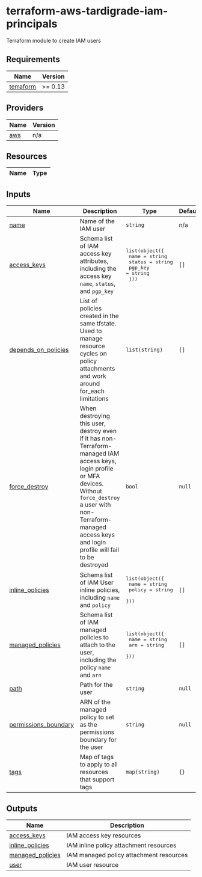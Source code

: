 # terraform-aws-tardigrade-iam-principals

Terraform module to create IAM users


<!-- BEGIN TFDOCS -->
## Requirements

| Name | Version |
|------|---------|
| <a name="requirement_terraform"></a> [terraform](#requirement\_terraform) | >= 0.13 |

## Providers

| Name | Version |
|------|---------|
| <a name="provider_aws"></a> [aws](#provider\_aws) | n/a |

## Resources

| Name | Type |
|------|------|

## Inputs

| Name | Description | Type | Default | Required |
|------|-------------|------|---------|:--------:|
| <a name="input_name"></a> [name](#input\_name) | Name of the IAM user | `string` | n/a | yes |
| <a name="input_access_keys"></a> [access\_keys](#input\_access\_keys) | Schema list of IAM access key attributes, including the access key `name`, `status`, and `pgp_key` | <pre>list(object({<br>    name    = string<br>    status  = string<br>    pgp_key = string<br>  }))</pre> | `[]` | no |
| <a name="input_depends_on_policies"></a> [depends\_on\_policies](#input\_depends\_on\_policies) | List of policies created in the same tfstate. Used to manage resource cycles on policy attachments and work around for\_each limitations | `list(string)` | `[]` | no |
| <a name="input_force_destroy"></a> [force\_destroy](#input\_force\_destroy) | When destroying this user, destroy even if it has non-Terraform-managed IAM access keys, login profile or MFA devices. Without `force_destroy` a user with non-Terraform-managed access keys and login profile will fail to be destroyed | `bool` | `null` | no |
| <a name="input_inline_policies"></a> [inline\_policies](#input\_inline\_policies) | Schema list of IAM User inline policies, including `name` and `policy` | <pre>list(object({<br>    name   = string<br>    policy = string<br>  }))</pre> | `[]` | no |
| <a name="input_managed_policies"></a> [managed\_policies](#input\_managed\_policies) | Schema list of IAM managed policies to attach to the user, including the policy `name` and `arn` | <pre>list(object({<br>    name = string<br>    arn  = string<br>  }))</pre> | `[]` | no |
| <a name="input_path"></a> [path](#input\_path) | Path for the user | `string` | `null` | no |
| <a name="input_permissions_boundary"></a> [permissions\_boundary](#input\_permissions\_boundary) | ARN of the managed policy to set as the permissions boundary for the user | `string` | `null` | no |
| <a name="input_tags"></a> [tags](#input\_tags) | Map of tags to apply to all resources that support tags | `map(string)` | `{}` | no |

## Outputs

| Name | Description |
|------|-------------|
| <a name="output_access_keys"></a> [access\_keys](#output\_access\_keys) | IAM access key resources |
| <a name="output_inline_policies"></a> [inline\_policies](#output\_inline\_policies) | IAM inline policy attachment resources |
| <a name="output_managed_policies"></a> [managed\_policies](#output\_managed\_policies) | IAM managed policy attachment resources |
| <a name="output_user"></a> [user](#output\_user) | IAM user resource |

<!-- END TFDOCS -->
